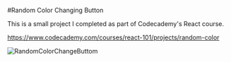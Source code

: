 #Random Color Changing Button

This is a small project I completed as part of Codecademy's React course.

https://www.codecademy.com/courses/react-101/projects/random-color

![RandomColorChangeButtom](https://user-images.githubusercontent.com/59127869/174145310-46938bde-bea5-4074-8a97-8516cdaf0546.gif)
